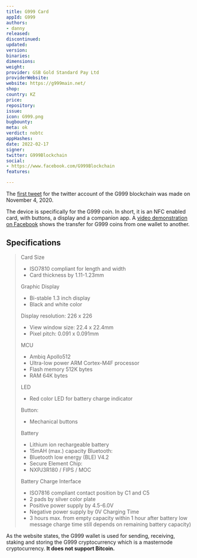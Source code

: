 ```yaml
---
title: G999 Card
appId: G999
authors:
- danny
released: 
discontinued: 
updated: 
version: 
binaries: 
dimensions: 
weight: 
provider: GSB Gold Standard Pay Ltd
providerWebsite: 
website: https://g999main.net/
shop: 
country: KZ
price: 
repository: 
issue: 
icon: G999.png
bugbounty: 
meta: ok
verdict: nobtc
appHashes: 
date: 2022-02-17
signer: 
twitter: G999Blockchain
social:
- https://www.facebook.com/G999Blockchain
features: 

---
```


The [first tweet](https://twitter.com/G999Blockchain/status/1323882311558041602) for the twitter account of the G999 blockchain was made on November 4, 2020. 

The device is specifically for the G999 coin. In short, it is an NFC enabled card, with buttons, a display and a companion app. A [video demonstration on Facebook](https://www.facebook.com/G999Blockchain/videos/853963772184224) shows the transfer for G999 coins from one wallet to another. 

## Specifications

> Card Size
> - ISO7810 compliant for length and width
> - Card thickness by 1.11-1.23mm
> 
> Graphic Display
> - Bi-stable 1.3 inch display
> - Black and white color
>
> Display resolution: 226 x 226
> - View window size: 22.4 x 22.4mm
> - Pixel pitch: 0.091 x 0.091mm
>
> MCU
> - Ambiq Apollo512
> - Ultra-low power ARM Cortex-M4F processor
> - Flash memory 512K bytes
> - RAM 64K bytes
>
> LED
> - Red color LED for battery charge indicator
>
> Button:
> - Mechanical buttons
> 
> Battery
> - Lithium ion rechargeable battery
> - 15mAH (max.) capacity
> Bluetooth:
> - Bluetooth low energy (BLE) V4.2
> - Secure Element Chip:
> - NXPJ3R180 / FIPS / MOC
> 
> Battery Charge Interface
> - ISO7816 compliant contact position by C1 and C5
> - 2 pads by silver color plate
> - Positive power supply by 4.5-6.0V
> - Negative power supply by 0V
> Charging Time
> - 3 hours max. from empty capacity
> within 1 hour after battery low message
> charge time still depends on remaining battery capacity)

As the website states, the G999 wallet is used for sending, receiving, staking and storing the G999 cryptocurrency which is a masternode cryptocurrency. **It does not support Bitcoin.**
